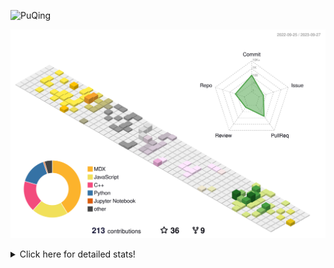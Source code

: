 ![PuQing](https://user-images.githubusercontent.com/27223114/171565019-9a56fae6-b08b-421f-99db-7e830da42371.png)

![](./profile-3d-contrib/profile-season-animate.svg)

<details>
<summary>Click here for detailed stats!</summary>

<!--START_SECTION:waka-->
![Lines of code](https://img.shields.io/badge/From%20Hello%20World%20I%27ve%20Written-797.4%20thousand%20lines%20of%20code-blue)

**🐱 My GitHub Data** 

> 📦 257.6 kB Used in GitHub's Storage 
 > 
> 🏆 169 Contributions in the Year 2023
 > 
> 🚫 Not Opted to Hire
 > 
> 📜 32 Public Repositories 
 > 
> 🔑 27 Private Repositories 
 > 
**I'm an Early 🐤** 

```text
🌞 Morning                409 commits         ████░░░░░░░░░░░░░░░░░░░░░   14.08 % 
🌆 Daytime                1434 commits        ████████████░░░░░░░░░░░░░   49.38 % 
🌃 Evening                266 commits         ██░░░░░░░░░░░░░░░░░░░░░░░   09.16 % 
🌙 Night                  795 commits         ███████░░░░░░░░░░░░░░░░░░   27.38 % 
```


📊 **This Week I Spent My Time On** 

```text
💬 Programming Languages: 
C++                      50 mins             ███████████░░░░░░░░░░░░░░   45.60 % 
Markdown                 29 mins             ███████░░░░░░░░░░░░░░░░░░   27.32 % 
Python                   28 mins             ███████░░░░░░░░░░░░░░░░░░   26.38 % 
Other                    0 secs              ░░░░░░░░░░░░░░░░░░░░░░░░░   00.52 % 
Text                     0 secs              ░░░░░░░░░░░░░░░░░░░░░░░░░   00.18 % 

🔥 Editors: 
VS Code                  1 hr 19 mins        ██████████████████░░░░░░░   72.68 % 
Obsidian                 29 mins             ███████░░░░░░░░░░░░░░░░░░   27.32 % 

💻 Operating System: 
WSL                      51 mins             ████████████░░░░░░░░░░░░░   47.26 % 
Windows                  29 mins             ███████░░░░░░░░░░░░░░░░░░   27.32 % 
Linux                    27 mins             ██████░░░░░░░░░░░░░░░░░░░   25.42 % 
```


<!--END_SECTION:waka-->
</details>
